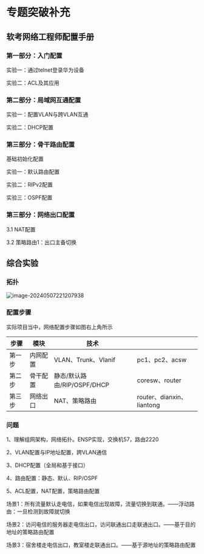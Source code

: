 # 专题突破补充

## 软考网络工程师配置手册

### 第一部分：入门配置

实验一：通过telnet登录华为设备

实验二：ACL及其应用

### 第二部分：局域网互通配置

实验一：配置VLAN与跨VLAN互通

实验二：DHCP配置

### 第三部分：骨干路由配置

基础初始化配置

实验一：默认路由配置

实验二：RIPv2配置

实验三：OSPF配置

### 第三部分：网络出口配置

3.1 NAT配置

3.2 策略路由1：出口主备切换

## 综合实验

### 拓扑

![image-20240507221207938](https://img.yatjay.top/md/image-20240507221207938.png)

### 配置步骤

实际项目当中，网络配置步骤如图右上角所示

| 步骤   | 模块     | 技术                        |                           |
| ------ | -------- | --------------------------- | ------------------------- |
| 第一步 | 内网配置 | VLAN、Trunk、Vlanif         | pc1、pc2、acsw            |
| 第二步 | 骨干配置 | 静态/默认路由/RIP/OSPF/DHCP | coresw、router            |
| 第三步 | 网络出口 | NAT、策略路由               | router、dianxin、liantong |

### 问题

1、理解组网架构，网络拓扑。ENSP实现，交换机57，路由2220

2、VLAN配置与IP地址配置，跨VLAN通信

3、DHCP配置（全局和基于接口）

4、路由配置：静态、默认、RIP/OSPF

5、ACL配置，NAT配置，策略路由配置

场景1：所有流量默认走电信，如果电信出现故障，流量切换到联通。——浮动路由：一旦检测到故障就切换

场景2：访问电信的服务器走电信出口，访问联通出口走联通出口。——基于目的地址的策略路由配置

场景3：宿舍楼走电信出口，教室楼走联通出口。——基于源地址的策略路由配置